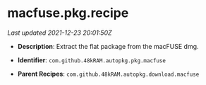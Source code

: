 # macfuse.pkg.recipe

_Last updated 2021-12-23 20:01:50Z_

- **Description**: Extract the flat package from the macFUSE dmg.

- **Identifier**: `com.github.48kRAM.autopkg.pkg.macfuse`

- **Parent Recipes**: `com.github.48kRAM.autopkg.download.macfuse`
